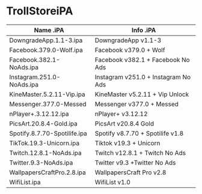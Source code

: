 # TrollStoreiPA

Name .iPA | Info .iPA
-- | --
DowngradeApp.1.1-3.ipa | DowngradeApp v1.1-3
Facebook.379.0-Wolf.ipa | Facebook v379.0 + Wolf
Facebook.382.1-NoAds.ipa | Facebook v382.1 + Facebook No Ads
Instagram.251.0-NoAds.ipa | Instagram v251.0 + Instagram No Ads
KineMaster.5.2.11-Vip.ipa | KineMaster v5.2.11 + Vip Unlock
Messenger.377.0-Messed | Messenger v377.0 + Messed
nPlayer+.3.12.12.ipa | nPlayer+ v3.12.12
PicsArt.20.8.4-Gold.ipa | PicsArt v20.8.4 Gold
Spotify.8.7.70-Spotilife.ipa | Spotify v8.7.70 + Spotilife v1.8
TikTok.19.3-Unicorn.ipa | Tiktok v19.3 + Unicorn
Twitch.12.8.1-NoAds.ipa | Twitch v12.8.1 + Twitch No Ads
Twitter.9.3-NoAds.ipa | Twitter v9.3 +Twitter No Ads
WallpapersCraftPro.2.8.ipa | WallpapersCraft Pro v2.8
WifiList.ipa | WifiList v1.0

